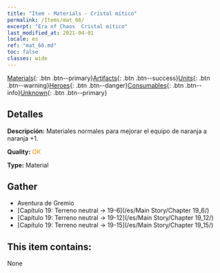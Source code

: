 ```yaml
---
title: "Item - Materials - Cristal mítico"
permalink: /Items/mat_66/
excerpt: "Era of Chaos  Cristal mítico"
last_modified_at: 2021-04-01
locale: es
ref: "mat_66.md"
toc: false
classes: wide
---
```

 [Materials](/es/Items/){: .btn .btn--primary}[Artifacts](/es/Items/Artifacts/){: .btn .btn--success}[Units](/es/Items/Units/){: .btn .btn--warning}[Heroes](/es/Items/Heroes/){: .btn .btn--danger}[Consumables](/es/Items/Consumables/){: .btn .btn--info}[Unknown](/es/Items/Unknown/){: .btn .btn--primary}

## Detalles
 **Descripción:** Materiales normales para mejorar el equipo de naranja a naranja +1.

 **Quality:** <span style="color: #FF8C00">OK</span>

 **Type:** Material

## Gather

*    Aventura de Gremio 
*    [Capítulo 19: Terreno neutral -> 19-6](/es/Main Story/Chapter 19_6/) 
*    [Capítulo 19: Terreno neutral -> 19-12](/es/Main Story/Chapter 19_12/) 
*    [Capítulo 19: Terreno neutral -> 19-15](/es/Main Story/Chapter 19_15/) 

## This item contains:

  None

